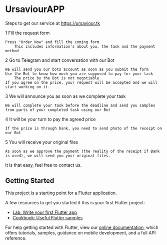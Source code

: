 # UrsaviourAPP

Steps to get our service at https://ursaviour.tk

1 Fill the request form

    Press "Order Now" and fill the coming form
        This includes information’s about you, the task and the payment method

2 Go to Telegram and start conversation with our Bot

    We will send you our bots account as soon as you submit the form
    Use the Bot to know how much you are supposed to pay for your task
        The price by the Bot is not negotiable
    If you agree on the price, your request will be accepted and we will start working on it.

3 We will announce you as soon as we complete your task

    We will complete your task before the deadline and send you samples from parts of your completed task using our Bot

4 It will be your turn to pay the agreed price

    If the price is through bank, you need to send photo of the receipt on our Bot

5 You will receive your original files

    As soon as we approve the payment (the reality of the receipt if Bank is used), we will send you your original files.

It is that easy, feel free to contact us.



## Getting Started

This project is a starting point for a Flutter application.

A few resources to get you started if this is your first Flutter project:

- [Lab: Write your first Flutter app](https://flutter.dev/docs/get-started/codelab)
- [Cookbook: Useful Flutter samples](https://flutter.dev/docs/cookbook)

For help getting started with Flutter, view our
[online documentation](https://flutter.dev/docs), which offers tutorials,
samples, guidance on mobile development, and a full API reference.
